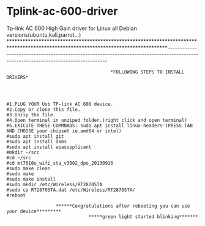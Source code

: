 # Tplink-ac-600-driver
Tp-link AC 600 High Gain driver for Linux all Debian versions(ubuntu,kali,parrot...)
***********************************************************************************************************************************-----------------------------------------------------------------------------------------------------------------------------------
                                          
                                          
                                          
                                          *FOLLOWING STEPS TO INSTALL DRIVERS*
                                          
                                          
                                          
                                          
    #1.PLUG YOUR Usb TP-link AC 600 device.
    #2.Copy or clone this file.
    #3.Unzip the file.
    #4.Open terminal in unziped folder.(right click and open terminal)
    #5.EXICUTE THESE COMMNADS: sudo apt install linux-headers-(PRESS TAB AND CHOOSE your chipset ie.amd64 or intel)
    #sudo apt install git
    #sudo apt install dkms
    #sudo apt install wpasupplicant
    #mkdir ~/src
    #cd ~/src
    #cd mt7610u_wifi_sta_v3002_dpo_20130916
    #sudo make clean
    #sudo make
    #sudo make install
    #sudo mkdir /etc/Wireless/RT2870STA
    #sudo cp RT2870STA.dat /etc/Wireless/RT2870STA/
    #reboot

                      ******Congratulations after rebooting you can use your device*********
                                  *****green light started blinking*******
